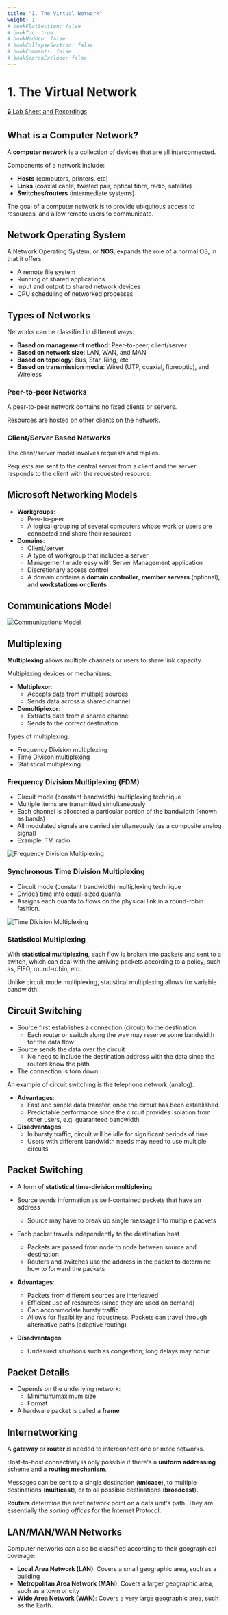 ```yaml
---
title: "1. The Virtual Network"
weight: 1
# bookFlatSection: false
# bookToc: true
# bookHidden: false
# bookCollapseSection: false
# bookComments: false
# bookSearchExclude: false
---
```


# 1. The Virtual Network

[🔒 Lab Sheet and Recordings](https://github.com/ryanbester/uni-resources/tree/main/sai/y1/tb2/1-virtual-network)

## What is a Computer Network?

A **computer network** is a collection of devices that are all interconnected.

Components of a network include:

- **Hosts** (computers, printers, etc)
- **Links** (coaxial cable, twisted pair, optical fibre, radio, satellite)
- **Switches/routers** (intermediate systems)

The goal of a computer network is to provide ubiquitous access to resources, and allow remote users to communicate.

## Network Operating System

A Network Operating System, or **NOS**, expands the role of a normal OS, in that it offers:

- A remote file system
- Running of shared applications
- Input and output to shared network devices
- CPU scheduling of networked processes

## Types of Networks

Networks can be classified in different ways:

- **Based on management method**: Peer-to-peer, client/server
- **Based on network size**: LAN, WAN, and MAN
- **Based on topology**: Bus, Star, Ring, etc
- **Based on transmission media**: Wired (UTP, coaxial, fibreoptic), and Wireless

### Peer-to-peer Networks

A peer-to-peer network contains no fixed clients or servers.

Resources are hosted on other clients on the network.

### Client/Server Based Networks

The client/server model involves requests and replies.

Requests are sent to the central server from a client and the server responds to the client with the requested resource.

## Microsoft Networking Models

- **Workgroups**:
    - Peer-to-peer
    - A logical grouping of several computers whose work or users are connected and share their resources
- **Domains**:
    - Client/server
    - A type of workgroup that includes a server
    - Management made easy with Server Management application
    - Discretionary access control
    - A domain contains a **domain controller**, **member servers** (optional), and **workstations or clients**

## Communications Model

![Communications Model](/img/sai/y1/communications-model.png)

## Multiplexing

**Multiplexing** allows multiple channels or users to share link capacity.

Multiplexing devices or mechanisms:

- **Multiplexor**:
    - Accepts data from multiple sources
    - Sends data across a shared channel
- **Demultiplexor**:
    - Extracts data from a shared channel
    - Sends to the correct destination

Types of multiplexing:

- Frequency Division multiplexing
- Time Divison multiplexing
- Statistical multiplexing

### Frequency Division Multiplexing (FDM)

- Circuit mode (constant bandwidth) multiplexing technique
- Multiple items are transmitted simultaneously
- Each channel is allocated a particular portion of the bandwidth (known as bands)
- All modulated signals are carried simultaneously (as a composite analog signal)
- Example: TV, radio

![Frequency Division Multiplexing](/img/sai/y1/fdm.png)

### Synchronous Time Division Multiplexing

- Circuit mode (constant bandwidth) multiplexing technique
- Divides time into equal-sized quanta
- Assigns each quanta to flows on the physical link in a round-robin fashion.

![Time Division Multiplexing](/img/sai/y1/tdm.png)

### Statistical Multiplexing

With **statistical multiplexing**, each flow is broken into packets and sent to a switch, which can deal with the arriving packets according to a policy, such as, FIFO, round-robin, etc.

Unlike circuit mode multiplexing, statistical multiplexing allows for variable bandwidth.

## Circuit Switching

- Source first establishes a connection (circuit) to the destination
    - Each router or switch along the way may reserve some bandwidth for the data flow
- Source sends the data over the circuit
    - No need to include the destination address with the data since the routers know the path
- The connection is torn down

An example of circuit switching is the telephone network (analog).

- **Advantages**:
    - Fast and simple data transfer, once the circuit has been established
    - Predictable performance since the circuit provides isolation from other users, e.g. guaranteed bandwidth
- **Disadvantages**:
    - In bursty traffic, circuit will be idle for significant periods of time
    - Users with different bandwidth needs may need to use multiple circuits

## Packet Switching

- A form of **statistical time-division multiplexing**
- Source sends information as self-contained packets that have an address
    - Source may have to break up single message into multiple packets
- Each packet travels independently to the destination host
    - Packets are passed from node to node between source and destination
    - Routers and switches use the address in the packet to determine how to forward the packets

- **Advantages**:
    - Packets from different sources are interleaved
    - Efficient use of resources (since they are used on demand)
    - Can accommodate bursty traffic
    - Allows for flexibility and robustness. Packets can travel through alternative paths (adaptive routing)
- **Disadvantages**:
    - Undesired situations such as congestion; long delays may occur

## Packet Details

- Depends on the underlying network:
    - Minimum/maximum size
    - Format
- A hardware packet is called a **frame**

## Internetworking

A **gateway** or **router** is needed to interconnect one or more networks.

Host-to-host connectivity is only possible if there's a **uniform addressing** scheme and a **routing mechanism**.

Messages can be sent to a single destination (**unicase**), to multiple destinations (**multicast**), or to all possible destinations (**broadcast**).

**Routers** determine the next network point on a data unit's path. They are essentially the *sorting offices* for the Internet Protocol.

## LAN/MAN/WAN Networks

Computer networks can also be classified according to their geographical coverage:

- **Local Area Network (LAN)**: Covers a small geographic area, such as a building
- **Metropolitan Area Network (MAN)**: Covers a larger geographic area, such as a town or city
- **Wide Area Network (WAN)**: Covers a very large geographic area, such as the Earth.
